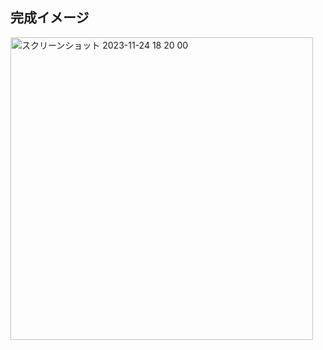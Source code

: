 ## 完成イメージ　
<img width="484" alt="スクリーンショット 2023-11-24 18 20 00" src="https://github.com/nlabos/SwiftUI_NewsApp/assets/46854753/ca0b10c2-68e7-4932-831a-ddb0eaa0e5b2">
